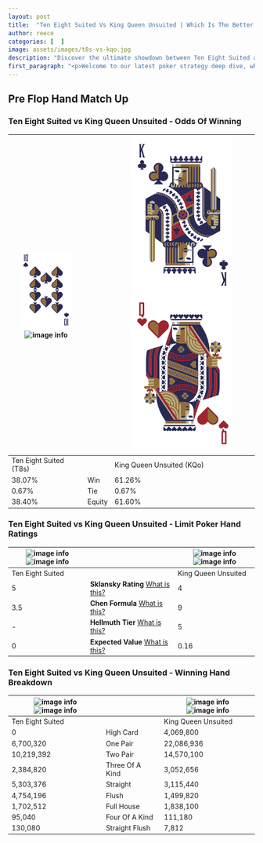 ```yaml
---
layout: post
title:  "Ten Eight Suited Vs King Queen Unsuited | Which Is The Better Hand In Poker? A Complete Guide"
author: reece
categories: [  ]
image: assets/images/t8s-vs-kqo.jpg
description: "Discover the ultimate showdown between Ten Eight Suited and King Queen Unsuited in poker! Uncover the odds, strategies, and scenarios where one hand triumphs over the other. Get ready to up your poker game with this thrilling analysis."
first_paragraph: "<p>Welcome to our latest poker strategy deep dive, where we're pitting two distinct hands against each other in a high-stakes showdown: Ten Eight Suited vs King Queen Unsuited.</p><p>In the dynamic world of poker, every decision counts, and knowing which hand holds the upper hand is key to your success at the table.</p><p>In this article, we'll dissect these two hands, explore the scenarios where one dominates the other, and equip you with the knowledge to make strategic choices that can tip the odds in your favor.</p><p>Get ready to unravel the intriguing dynamics of these poker hands and elevate your game to new heights.</p>"
---
```




[comment]: # (sp0)

## Pre Flop Hand Match Up

<div class="table hand-ratings" markdown="1"> 



### Ten Eight Suited vs King Queen Unsuited - Odds Of Winning


    
| ![image info](assets/images/hand1/T.png) ![image info](assets/images/hand1/8s.png) |  | ![image info](assets/images/hand2/K.png) ![image info](assets/images/hand2/Qo.png) |
| -------- | -------- | -------- |
| Ten Eight Suited (T8s) |  | King Queen Unsuited (KQo) |
| 38.07% | Win | 61.26% |
| 0.67% | Tie | 0.67% |
| 38.40% | Equity | 61.60% |




[comment]: # (sp1)



### Ten Eight Suited vs King Queen Unsuited - Limit Poker Hand Ratings


    
| ![image info](https://www.riverpairs.com/assets/images/hand1/T.png) ![image info](https://www.riverpairs.com/assets/images/hand1/8s.png) |  | ![image info](https://www.riverpairs.com/assets/images/hand2/K.png) ![image info](https://www.riverpairs.com/assets/images/hand2/Qo.png) |
| -------- | -------- | -------- |
| Ten Eight Suited |  | King Queen Unsuited |
| 5 | **Sklansky Rating** [What is this?](/sklansky-rating-explained) | 4 |
| 3.5 | **Chen Formula** [What is this?](/chen-formula-explained) | 9 |
| - | **Hellmuth Tier** [What is this?](/Hellmuth-tier-explained) | 5 |
| 0 | **Expected Value** [What is this?](/expected-value-explained) | 0.16 |




[comment]: # (sp2)



### Ten Eight Suited vs King Queen Unsuited - Winning Hand Breakdown


    
| ![image info](https://www.riverpairs.com/assets/images/hand1/T.png) ![image info](https://www.riverpairs.com/assets/images/hand1/8s.png) |  | ![image info](https://www.riverpairs.com/assets/images/hand2/K.png) ![image info](https://www.riverpairs.com/assets/images/hand2/Qo.png) |
| -------- | -------- | -------- |
| Ten Eight Suited |  | King Queen Unsuited |
| 0 | High Card | 4,069,800 |
| 6,700,320 | One Pair | 22,086,936 |
| 10,219,392 | Two Pair | 14,570,100 |
| 2,384,820 | Three Of A Kind | 3,052,656 |
| 5,303,376 | Straight | 3,115,440 |
| 4,754,196 | Flush | 1,499,820 |
| 1,702,512 | Full House | 1,838,100 |
| 95,040 | Four Of A Kind | 111,180 |
| 130,080 | Straight Flush | 7,812 |




[comment]: # (sp3)



</div>

[comment]: # (sp4)



[comment]: # (sp5)

